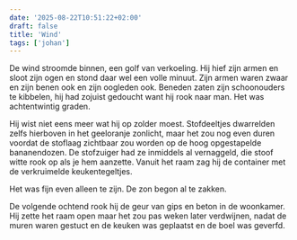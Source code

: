 ```yaml
---
date: '2025-08-22T10:51:22+02:00'
draft: false
title: 'Wind'
tags: ['johan']
---
```


De wind stroomde binnen, een golf van verkoeling. Hij hief zijn armen en sloot zijn ogen en stond daar wel een volle minuut. Zijn armen waren zwaar en zijn benen ook en zijn oogleden ook. Beneden zaten zijn schoonouders te kibbelen, hij had zojuist gedoucht want hij rook naar man. Het was achtentwintig graden.

Hij wist niet eens meer wat hij op zolder moest. Stofdeeltjes dwarrelden zelfs hierboven in het geeloranje zonlicht, maar het zou nog even duren voordat de stoflaag zichtbaar zou worden op de hoog opgestapelde bananendozen. De stofzuiger had ze inmiddels al vernaggeld, die stoof witte rook op als je hem aanzette. Vanuit het raam zag hij de container met de verkruimelde keukentegeltjes.

Het was fijn even alleen te zijn. De zon begon al te zakken.

De volgende ochtend rook hij de geur van gips en beton in de woonkamer. Hij zette het raam open maar het zou pas weken later verdwijnen, nadat de muren waren gestuct en de keuken was geplaatst en de boel was geverfd.
